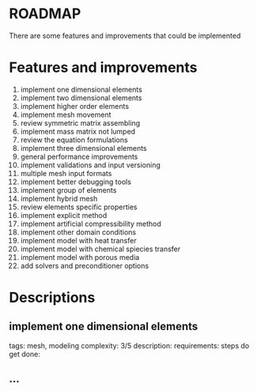 # ROADMAP
There are some features and improvements that could be implemented

# Features and improvements
1. implement one dimensional elements
2. implement two dimensional elements
3. implement higher order elements
4. implement mesh movement
5. review symmetric matrix assembling
6. implement mass matrix not lumped
7. review the equation formulations
8. implement three dimensional elements
9. general performance improvements
10. implement validations and input versioning
11. multiple mesh input formats
12. implement better debugging tools
13. implement group of elements
14. implement hybrid mesh
15. review elements specific properties
16. implement explicit method
17. implement artificial compressibility method
18. implement other domain conditions
19. implement model with heat transfer
20. implement model with chemical spiecies transfer
21. implement model with porous media 
22. add solvers and preconditioner options

# Descriptions
## implement one dimensional elements
tags: mesh, modeling
complexity: 3/5
description:
requirements:
steps do get done:

## ...